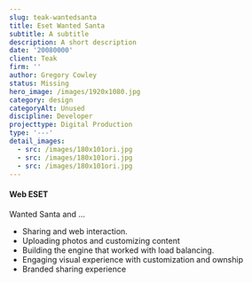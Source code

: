 ```yaml
---
slug: teak-wantedsanta
title: Eset Wanted Santa
subtitle: A subtitle
description: A short description
date: '20080000'
client: Teak
firm: ''
author: Gregory Cowley
status: Missing
hero_image: /images/1920x1080.jpg
category: design
categoryAlt: Unused
discipline: Developer
projecttype: Digital Production
type: '---'
detail_images:
  - src: /images/180x101ori.jpg
  - src: /images/180x101ori.jpg
  - src: /images/180x101ori.jpg
---
```




#### Web ESET

Wanted Santa and ...

- Sharing and web interaction.
- Uploading photos and customizing content
- Building the engine that worked with load balancing.
- Engaging visual experience with customization and ownship
- Branded sharing experience
